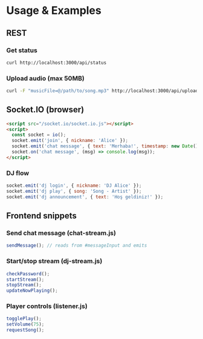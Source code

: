 # Usage & Examples

## REST

### Get status
```bash
curl http://localhost:3000/api/status
```

### Upload audio (max 50MB)
```bash
curl -F "musicFile=@/path/to/song.mp3" http://localhost:3000/api/upload
```

## Socket.IO (browser)
```html
<script src="/socket.io/socket.io.js"></script>
<script>
  const socket = io();
  socket.emit('join', { nickname: 'Alice' });
  socket.emit('chat message', { text: 'Merhaba!', timestamp: new Date().toISOString() });
  socket.on('chat message', (msg) => console.log(msg));
</script>
```

### DJ flow
```js
socket.emit('dj login', { nickname: 'DJ Alice' });
socket.emit('dj play', { song: 'Song - Artist' });
socket.emit('dj announcement', { text: 'Hoş geldiniz!' });
```

## Frontend snippets

### Send chat message (chat-stream.js)
```js
sendMessage(); // reads from #messageInput and emits
```

### Start/stop stream (dj-stream.js)
```js
checkPassword();
startStream();
stopStream();
updateNowPlaying();
```

### Player controls (listener.js)
```js
togglePlay();
setVolume(75);
requestSong();
```